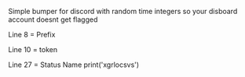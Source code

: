 Simple bumper for discord with random time integers so your disboard account doesnt get flagged

Line 8 = Prefix 

Line 10 = token 

Line 27 = Status Name
print('xgrlocsvs')